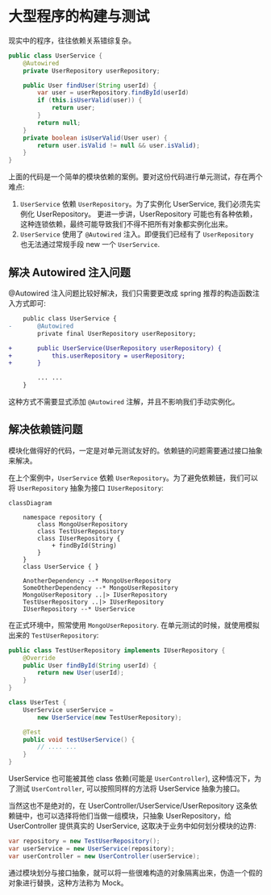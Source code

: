 # 大型程序的构建与测试

现实中的程序，往往依赖关系错综复杂。

```java
public class UserService {
    @Autowired
    private UserRepository userRepository;

    public User findUser(String userId) {
        var user = userRepository.findById(userId)
        if (this.isUserValid(user)) {
            return user;
        }
        return null;
    }
    private boolean isUserValid(User user) {
        return user.isValid != null && user.isValid);
    }
}
```

上面的代码是一个简单的模块依赖的案例。要对这份代码进行单元测试，存在两个难点:

1. `UserService` 依赖 `UserRepository`。为了实例化 UserService, 我们必须先实例化 UserRepository。
   更进一步讲，UserRepository 可能也有各种依赖，这种连锁依赖，最终可能导致我们不得不把所有对象都实例化出来。
2. `UserService` 使用了 `@Autowired` 注入。即便我们已经有了 `UserRepository` 也无法通过常规手段 new 一个 `UserService`.

## 解决 Autowired 注入问题

@Autowired 注入问题比较好解决，我们只需要更改成 spring 推荐的构造函数注入方式即可:

```diff
    public class UserService {
-       @Autowired
        private final UserRepository userRepository;

+       public UserService(UserRepository userRepository) {
+           this.userRepository = userRepository;
+       }

        ... ...
    }
```

这种方式不需要显式添加 `@Autowired` 注解，并且不影响我们手动实例化。

## 解决依赖链问题

模块化做得好的代码，一定是对单元测试友好的。依赖链的问题需要通过接口抽象来解决。

在上个案例中，`UserService` 依赖 `UserRepository`。为了避免依赖链，我们可以将 `UserRepository` 抽象为接口 `IUserRepository`:

```{mermaid}
classDiagram

    namespace repository {
        class MongoUserRepository
        class TestUserRepository
        class IUserRepository {
            + findById(String)
        }
    }
    class UserService { }

    AnotherDependency --* MongoUserRepository
    SomeOtherDependency --* MongoUserRepository
    MongoUserRepository ..|> IUserRepository
    TestUserRepository ..|> IUserRepository
    IUserRepository --* UserService
```

在正式环境中，照常使用 `MongoUserRepository`.
在单元测试的时候，就使用模拟出来的 `TestUserRepository`:

```java
public class TestUserRepository implements IUserRepository {
    @Override
    public User findById(String userId) {
        return new User(userId);
    }
}

class UserTest {
    UserService userService = 
        new UserService(new TestUserRepository);

    @Test
    public void testUserService() {
        // .... ...
    }
}
```

UserService 也可能被其他 class 依赖(可能是 `UserController`), 这种情况下，为了测试 `UserController`, 可以按照同样的方法将 UserService 抽象为接口。

当然这也不是绝对的，在 UserController/UserService/UserRepository 这条依赖链中，也可以选择将他们当做一组模块，只抽象 UserRepository，给 UserController 提供真实的 UserService, 这取决于业务中如何划分模块的边界:

```java
var repository = new TestUserRepository();
var userService = new UserService(repository);
var userController = new UserController(userService);
```

通过模块划分与接口抽象，就可以将一些很难构造的对象隔离出来，伪造一个假的对象进行替换，这种方法称为 Mock。
